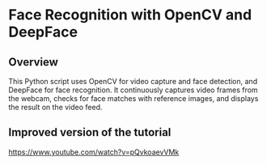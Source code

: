 # Face Recognition with OpenCV and DeepFace
## Overview

This Python script uses OpenCV for video capture and face detection, and DeepFace for face recognition. It continuously captures video frames from the webcam, checks for face matches with reference images, and displays the result on the video feed.


## Improved version of the tutorial

https://www.youtube.com/watch?v=pQvkoaevVMk